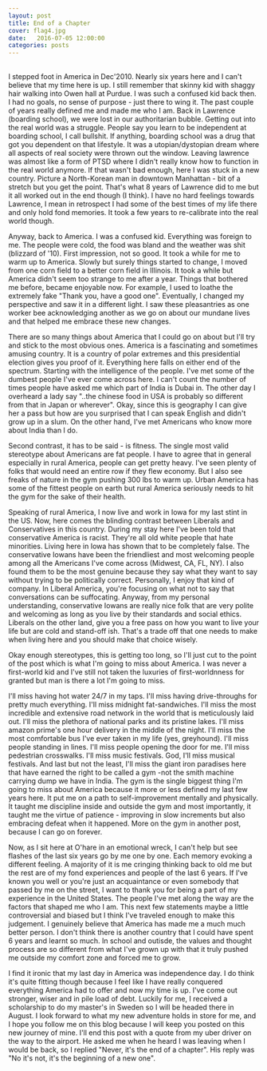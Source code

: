 ```yaml
---
layout: post
title: End of a Chapter
cover: flag4.jpg
date:   2016-07-05 12:00:00
categories: posts
---
```

<br/>
I stepped foot in America in Dec'2010. Nearly six years here and I can't believe that my time here is up. I still remember that skinny kid with shaggy hair walking into Owen hall at Purdue. I was such a confused kid back then. I had no goals, no sense of purpose - just there to wing it. The past couple of years really defined me and made me who I am. Back in Lawrence (boarding school), we were lost in our authoritarian bubble. Getting out into the real world was a struggle. People say you learn to be independent at boarding school, I call bullshit. If anything, boarding school was a drug that got you dependent on that lifestyle. It was a utopian/dystopian dream where all aspects of real society were thrown out the window. Leaving lawrence was almost like a form of PTSD where I didn't really know how to function in the real world anymore. If that wasn't bad enough, here I was stuck in a new country. Picture a North-Korean man in downtown Manhattan - bit of a stretch but you get the point. That's what 8 years of Lawrence did to me but it all worked out in the end though (I think). I have no hard feelings towards Lawrence, I mean in retrospect I had some of the best times of my life there and only hold fond memories. It took a few years to re-calibrate into the real world though. 

Anyway, back to America. I was a confused kid. Everything was foreign to me. The people were cold, the food was bland and the weather was shit (blizzard of '10). First impression, not so good. It took a while for me to warm up to America. Slowly but surely things started to change, I moved from one corn field to a better corn field in Illinois. It took a while but America didn't seem too strange to me after a year. Things that bothered me before, became enjoyable now. For example, I used to loathe the extremely fake "Thank you, have a good one". Eventually, I changed my perspective and saw it in a different light. I saw these pleasantries as one worker bee acknowledging another as we go on about our mundane lives and that helped me embrace these new changes. 

There are so many things about America that I could go on about but I'll try and stick to the most obvious ones. America is a fascinating and sometimes amusing country. It is a country of polar extremes and this presidential election gives you proof of it. Everything here falls on either end of the spectrum. Starting with the intelligence of the people. I've met some of the dumbest people I've ever come across here. I can't count the number of times people have asked me which part of India is Dubai in. The other day I overheard a lady say "..the chinese food in USA is probably so different from that in Japan or wherever". Okay, since this is geography I can give her a pass but how are you surprised that I can speak English and didn't grow up in a slum. On the other hand, I've met Americans who know more about India than I do.

Second contrast, it has to be said - is fitness. The single most valid stereotype about Americans are fat people. I have to agree that in general especially in rural America, people can get pretty heavy. I've seen plenty of folks that would need an entire row if they flew economy. But I also see freaks of nature in the gym pushing 300 lbs to warm up. Urban America has some of the fittest people on earth but rural America seriously needs to hit the gym for the sake of their health. 

Speaking of rural America, I now live and work in Iowa for my last stint in the US. Now, here comes the blinding contrast between Liberals and Conservatives in this country. During my stay here I've been told that conservative America is racist. They're all old white people that hate minorities. Living here in Iowa has shown that to be completely false. The conservative Iowans have been the friendliest and most welcoming people among all the Americans I've come across (Midwest, CA, FL, NY). I also found them to be the most genuine because they say what they want to say without trying to be politically correct. Personally, I enjoy that kind of company. In Liberal America, you're focusing on what not to say that conversations can be suffocating. Anyway, from my personal understanding, conservative Iowans are really nice folk that are very polite and welcoming as long as you live by their standards and social ethics. Liberals on the other land, give you a free pass on how you want to live your life but are cold and stand-off ish. That's a trade off that one needs to make when living here and you should make that choice wisely.

Okay enough stereotypes, this is getting too long, so I'll just cut to the point of the post which is what I'm going to miss about America. I was never a first-world kid and I've still not taken the luxuries of first-worldnness for granted but man is there a lot I'm going to miss.  

I'll miss having hot water 24/7 in my taps. I'll miss having drive-throughs for pretty much everything. I'll miss midnight fat-sandwiches. I'll miss the most incredible and extensive road network in the world that is meticulously laid out. I'll miss the plethora of national parks and its pristine lakes. I'll miss amazon prime's one hour delivery in the middle of the night. I'll miss the most comfortable bus I've ever taken in my life (yes, greyhound). I'll miss people standing in lines. I'll miss people opening the door for me. I'll miss pedestrian crosswalks. I'll miss music festivals. God, I'll miss musical festivals. And last but not the least, I'll miss the giant iron paradises here that have earned the right to be called a gym -not the smith machine carrying dump we have in India. The gym is the single biggest thing I'm going to miss about America because it more or less defined my last few years here. It put me on a path to self-improvement mentally and physically. It taught me discipline inside and outside the gym and most importantly, it taught me the virtue of patience - improving in slow increments but also embracing defeat when it happened. More on the gym in another post, because I can go on forever. 

Now, as I sit here at O'hare in an emotional wreck, I can't help but see flashes of the last six years go by me one by one. Each memory evoking a different feeling. A majority of it is me cringing thinking back to old me but the rest are of my fond experiences and people of the last 6 years. If I've known you well or you're just an acquaintance or even somebody that passed by me on the street, I want to thank you for being a part of my experience in the United States. The people I've met along the way are the factors that shaped me who I am. This next few statements maybe a little controversial and biased but I think I've traveled enough to make this judgement. I genuinely believe that America has made me a much much better person. I don't think there is another country that I could have spent 6 years and learnt so much. In school and outisde, the values and thought process are so different from what I've grown up with that it truly pushed me outside my comfort zone and forced me to grow. 

I find it ironic that my last day in America was independence day. I do think it's quite fitting though because I feel like I have really conquered everything America had to offer and now my time is up. I've come out stronger, wiser and in pile load of debt. Luckily for me, I received a scholarship to do my master's in Sweden so I will be headed there in August. I look forward to what my new adventure holds in store for me, and I hope you follow me on this blog because I will keep you posted on this new journey of mine. I'll end this post with a quote from my uber driver on the way to the airport. He asked me when he heard I was leaving when I would be back, so I replied "Never, it's the end of a chapter". His reply was "No it's not, it's the beginning of a new one".       
